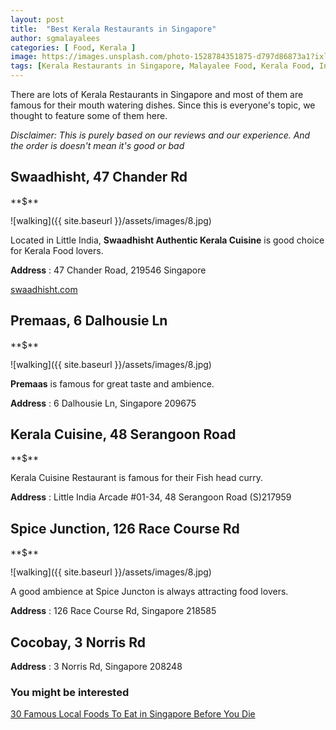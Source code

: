 ```yaml
---
layout: post
title:  "Best Kerala Restaurants in Singapore"
author: sgmalayalees
categories: [ Food, Kerala ]
image: https://images.unsplash.com/photo-1528784351875-d797d86873a1?ixlib=rb-1.2.1&auto=format&fit=crop&w=750&q=80
tags: [Kerala Restaurants in Singapore, Malayalee Food, Kerala Food, Indian Food]
---
```

There are lots of Kerala Restaurants in Singapore and most of them are famous for their mouth watering dishes. Since this is everyone's topic, we thought to feature some of them here.

*Disclaimer: This is purely based on our reviews and our experience. And the order is doesn't mean it's good or bad*


## Swaadhisht, 47 Chander Rd

**$$**$

![walking]({{ site.baseurl }}/assets/images/8.jpg)

Located in Little India, **Swaadhisht Authentic Kerala Cuisine** is good choice for Kerala Food lovers.

**Address** : 47 Chander Road, 219546 Singapore

[swaadhisht.com](https://www.swaadhisht.com)


## Premaas, 6 Dalhousie Ln

**$$**$

![walking]({{ site.baseurl }}/assets/images/8.jpg)

**Premaas** is famous for great taste and ambience. 

**Address** : 6 Dalhousie Ln, Singapore 209675


## Kerala Cuisine, 48 Serangoon Road

**$$**$

Kerala Cuisine Restaurant is famous for their Fish head curry.

**Address** : Little India Arcade #01-34, 48 Serangoon Road (S)217959


## Spice Junction, 126 Race Course Rd

**$$**$

![walking]({{ site.baseurl }}/assets/images/8.jpg)

A good ambience at Spice Juncton is always attracting food lovers.

**Address** : 126 Race Course Rd, Singapore 218585



## Cocobay, 3 Norris Rd

**Address** : 3 Norris Rd, Singapore 208248




### You might be interested

[30 Famous Local Foods To Eat in Singapore Before You Die](https://www.youtube.com/watch?v=RsnLwAnN3ro)
